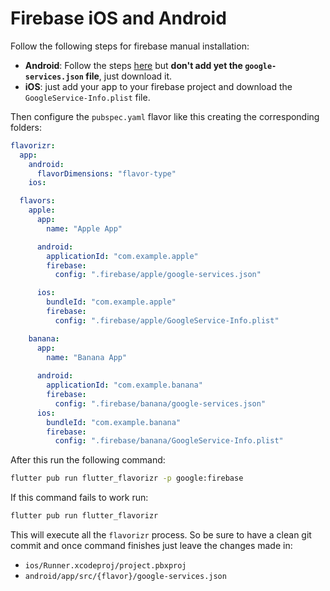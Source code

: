 # Firebase iOS and Android

Follow the following steps for firebase manual installation:

- **Android**: Follow the steps [here](https://firebase.flutter.dev/docs/manual-installation/android) but **don't add yet the
  `google-services.json` file**, just download it.
- **iOS**: just add your app to your firebase project and download
the `GoogleService-Info.plist` file.

Then configure the `pubspec.yaml` flavor like this creating the corresponding folders:

```yaml
flavorizr:
  app:
    android:
      flavorDimensions: "flavor-type"
    ios:

  flavors:
    apple:
      app:
        name: "Apple App"

      android:
        applicationId: "com.example.apple"
        firebase:
          config: ".firebase/apple/google-services.json"

      ios:
        bundleId: "com.example.apple"
        firebase:
          config: ".firebase/apple/GoogleService-Info.plist"

    banana:
      app:
        name: "Banana App"
        
      android:
        applicationId: "com.example.banana"
        firebase:
          config: ".firebase/banana/google-services.json"
      ios:
        bundleId: "com.example.banana"
        firebase:
          config: ".firebase/banana/GoogleService-Info.plist"
```

After this run the following command:

```bash
flutter pub run flutter_flavorizr -p google:firebase
```

If this command fails to work run:

```bash
flutter pub run flutter_flavorizr
```

This will execute all the `flavorizr` process. So be sure to have a clean git commit
and once command finishes just leave the changes made in:

- `ios/Runner.xcodeproj/project.pbxproj`
- `android/app/src/{flavor}/google-services.json`
